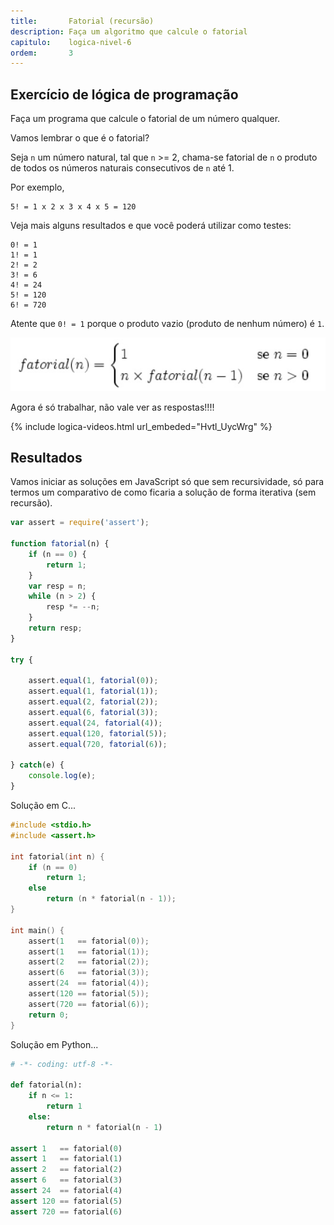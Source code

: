 ```yaml
---
title:       Fatorial (recursão)
description: Faça um algoritmo que calcule o fatorial
capitulo:    logica-nivel-6
ordem:       3
---
```



Exercício de lógica de programação
---

Faça um programa que calcule o fatorial de um número qualquer.

Vamos lembrar o que é o fatorial?

Seja `n` um número natural, tal que `n` >= 2, chama-se fatorial de `n` o produto de todos os números naturais
consecutivos de `n` até 1.

Por exemplo,

    5! = 1 x 2 x 3 x 4 x 5 = 120

Veja mais alguns resultados e que você poderá utilizar como testes:

    0! = 1
    1! = 1
    2! = 2
    3! = 6
    4! = 24
    5! = 120
    6! = 720

Atente que `0! = 1` porque o produto vazio (produto de nenhum número) é `1`.

![](fatorial-02.png)

Agora é só trabalhar, não vale ver as respostas!!!!

{% include logica-videos.html url_embeded="Hvtl_UycWrg" %}


Resultados
---

Vamos iniciar as soluções em JavaScript só que sem recursividade, só para termos um comparativo de como ficaria a
solução de forma iterativa (sem recursão).

```javascript
var assert = require('assert');

function fatorial(n) {
    if (n == 0) {
        return 1;
    }
    var resp = n;
    while (n > 2) {
        resp *= --n;
    }
    return resp;
}

try {

    assert.equal(1, fatorial(0));
    assert.equal(1, fatorial(1));
    assert.equal(2, fatorial(2));
    assert.equal(6, fatorial(3));
    assert.equal(24, fatorial(4));
    assert.equal(120, fatorial(5));
    assert.equal(720, fatorial(6));

} catch(e) {
    console.log(e);
}
```

Solução em C...

```c
#include <stdio.h>
#include <assert.h>

int fatorial(int n) {
    if (n == 0)
        return 1;
    else
        return (n * fatorial(n - 1));
}

int main() {
    assert(1   == fatorial(0));
    assert(1   == fatorial(1));
    assert(2   == fatorial(2));
    assert(6   == fatorial(3));
    assert(24  == fatorial(4));
    assert(120 == fatorial(5));
    assert(720 == fatorial(6));
    return 0;
}
```

Solução em Python...

```python
# -*- coding: utf-8 -*-

def fatorial(n):
    if n <= 1:
        return 1
    else:
        return n * fatorial(n - 1)

assert 1   == fatorial(0)
assert 1   == fatorial(1)
assert 2   == fatorial(2)
assert 6   == fatorial(3)
assert 24  == fatorial(4)
assert 120 == fatorial(5)
assert 720 == fatorial(6)
```